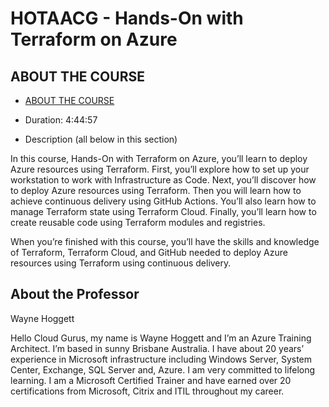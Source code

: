 # HOTAACG - Hands-On with Terraform on Azure

## ABOUT THE COURSE

- [ABOUT THE COURSE](https://learn.acloud.guru/course/49d81a93-7176-4ba5-8e5c-d21d357ad88a/overview)

- Duration: 4:44:57

- Description (all below in this section)

In this course, Hands-On with Terraform on Azure, you’ll learn to deploy Azure resources using Terraform. First, you’ll explore how to set up your workstation to work with Infrastructure as Code. Next, you’ll discover how to deploy Azure resources using Terraform. Then you will learn how to achieve continuous delivery using GitHub Actions. You’ll also learn how to manage Terraform state using Terraform Cloud. Finally, you’ll learn how to create reusable code using Terraform modules and registries.

When you’re finished with this course, you’ll have the skills and knowledge of Terraform, Terraform Cloud, and GitHub needed to deploy Azure resources using Terraform using continuous delivery.

## About the Professor 

Wayne Hoggett

Hello Cloud Gurus, my name is Wayne Hoggett and I’m an Azure Training Architect. I’m based in sunny Brisbane Australia. I have about 20 years’ experience in Microsoft infrastructure including Windows Server, System Center, Exchange, SQL Server and, Azure. I am very committed to lifelong learning. I am a Microsoft Certified Trainer and have earned over 20 certifications from Microsoft, Citrix and ITIL throughout my career.


